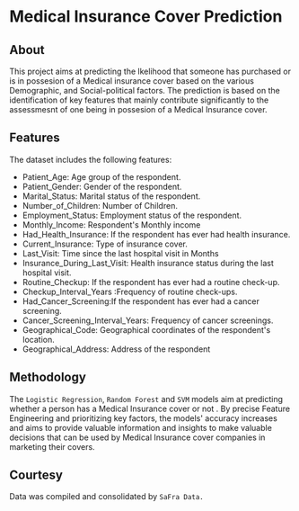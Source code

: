 # Medical Insurance Cover Prediction


## About

This project aims at predicting the lkelihood that someone has purchased or is in possesion of a Medical insurance cover based on the various Demographic, and Social-political factors. The prediction is based on the identification of key features that mainly contribute significantly to the assessmesnt of one being in possesion of a Medical Insurance cover.

## Features

The dataset includes the following features:
- Patient_Age: Age group of the respondent.     
- Patient_Gender: Gender of the respondent.                    
- Marital_Status: Marital status of the respondent.
- Number_of_Children: Number of Children.
- Employment_Status: Employment status of the respondent.
- Monthly_Income: Respondent's Monthly income 
- Had_Health_Insurance: If the respondent has ever had health insurance.
- Current_Insurance: Type of insurance cover.
- Last_Visit: Time since the last hospital visit in Months
- Insurance_During_Last_Visit:  Health  insurance  status during the last hospital visit. 
- Routine_Checkup:  If  the respondent has ever had a routine check-up.
- Checkup_Interval_Years :Frequency of routine check-ups. 
- Had_Cancer_Screening:If  the respondent has ever had a cancer screening. 
- Cancer_Screening_Interval_Years: Frequency of cancer screenings. 
- Geographical_Code: Geographical coordinates of the respondent's location. 
- Geographical_Address: Address of the respondent

## Methodology

The ``Logistic Regression``, ``Random Forest`` and ``SVM`` models aim at predicting whether a person has a Medical Insurance cover or not . By precise Feature Engineering and prioritizing key factors, the models' accuracy increases and aims to provide valuable information and insights to make valuable decisions that can be used by Medical Insurance cover companies in marketing their covers.

## Courtesy
Data was compiled and consolidated by ``SaFra Data.``